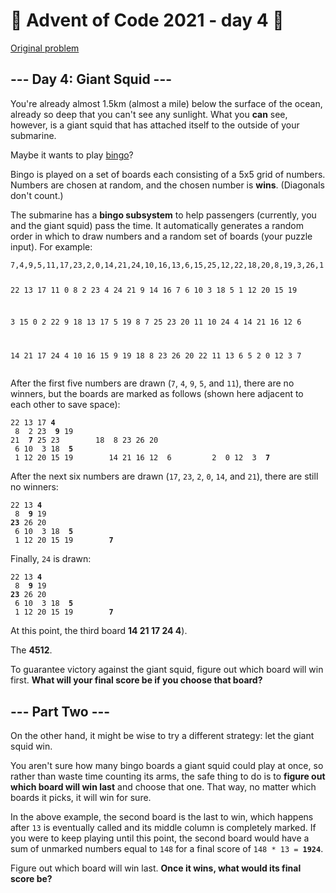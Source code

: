 # 🎄 Advent of Code 2021 - day 4 🎄

[Original problem](https://adventofcode.com/2021/day/4)

<article class="day-desc"><h2>--- Day 4: Giant Squid ---</h2><p>You're already almost 1.5km (almost a mile) below the surface of the ocean, already so deep that you can't see any sunlight. What you <strong>can</strong> see, however, is a giant squid that has attached itself to the outside of your submarine.</p>
<p>Maybe it wants to play <a href="https://en.wikipedia.org/wiki/Bingo_(American_version)" target="_blank">bingo</a>?</p>
<p>Bingo is played on a set of boards each consisting of a 5x5 grid of numbers. Numbers are chosen at random, and the chosen number is <strong>wins</strong>. (Diagonals don't count.)</p>
<p>The submarine has a <strong>bingo subsystem</strong> to help passengers (currently, you and the giant squid) pass the time. It automatically generates a random order in which to draw numbers and a random set of boards (your puzzle input). For example:</p>
<pre><code>7,4,9,5,11,17,23,2,0,14,21,24,10,16,13,6,15,25,12,22,18,20,8,19,3,26,1

22 13 17 11 0
8 2 23 4 24
21 9 14 16 7
6 10 3 18 5
1 12 20 15 19

3 15 0 2 22
9 18 13 17 5
19 8 7 25 23
20 11 10 24 4
14 21 16 12 6

14 21 17 24 4
10 16 15 9 19
18 8 23 26 20
22 11 13 6 5
2 0 12 3 7
</code></pre>

<p>After the first five numbers are drawn (<code>7</code>, <code>4</code>, <code>9</code>, <code>5</code>, and <code>11</code>), there are no winners, but the boards are marked as follows (shown here adjacent to each other to save space):</p>
<pre><code>22 13 17 <strong>4</strong>
 8  2 23  <strong>9</strong> 19
21  <strong>7</strong> 25 23        18  8 23 26 20
 6 10  3 18  <strong>5</strong>
 1 12 20 15 19        14 21 16 12  6         2  0 12  3  <strong>7</strong>
</code></pre>
<p>After the next six numbers are drawn (<code>17</code>, <code>23</code>, <code>2</code>, <code>0</code>, <code>14</code>, and <code>21</code>), there are still no winners:</p>
<pre><code>22 13 <strong>4</strong>
 8  <strong>9</strong> 19
<strong>23</strong> 26 20
 6 10  3 18  <strong>5</strong>
 1 12 20 15 19        <strong>7</strong>
</code></pre>
<p>Finally, <code>24</code> is drawn:</p>
<pre><code>22 13 <strong>4</strong>
 8  <strong>9</strong> 19
<strong>23</strong> 26 20
 6 10  3 18  <strong>5</strong>
 1 12 20 15 19        <strong>7</strong>
</code></pre>
<p>At this point, the third board <strong>14 21 17 24  4</strong></code>).</p>
<p>The <strong>4512</strong></code>.</p>
<p>To guarantee victory against the giant squid, figure out which board will win first. <strong>What will your final score be if you choose that board?</strong></p>
</article>

<article class="day-desc"><h2 id="part2">--- Part Two ---</h2><p>On the other hand, it might be wise to try a different strategy: <span title="That's 'cuz a submarine don't pull things' antennas out of their sockets when they lose. Giant squid are known to do that.">let the giant squid win</span>.</p>
<p>You aren't sure how many bingo boards a giant squid could play at once, so rather than waste time counting its arms, the safe thing to do is to <strong>figure out which board will win last</strong> and choose that one. That way, no matter which boards it picks, it will win for sure.</p>
<p>In the above example, the second board is the last to win, which happens after <code>13</code> is eventually called and its middle column is completely marked. If you were to keep playing until this point, the second board would have a sum of unmarked numbers equal to <code>148</code> for a final score of <code>148 * 13 = <strong>1924</strong></code>.</p>
<p>Figure out which board will win last. <strong>Once it wins, what would its final score be?</strong></p>
</article>
